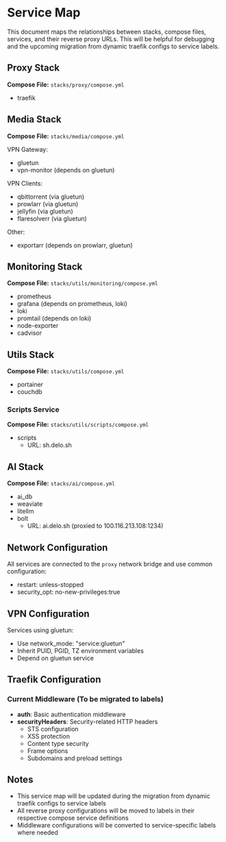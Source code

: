 # Service Map

This document maps the relationships between stacks, compose files, services, and their reverse proxy URLs. This will be helpful for debugging and the upcoming migration from dynamic traefik configs to service labels.

## Proxy Stack
**Compose File:** `stacks/proxy/compose.yml`
- traefik

## Media Stack 
**Compose File:** `stacks/media/compose.yml`

VPN Gateway:
- gluetun
- vpn-monitor (depends on gluetun)

VPN Clients:
- qbittorrent (via gluetun)
- prowlarr (via gluetun)
- jellyfin (via gluetun)
- flaresolverr (via gluetun)

Other:
- exportarr (depends on prowlarr, gluetun)

## Monitoring Stack
**Compose File:** `stacks/utils/monitoring/compose.yml`
- prometheus
- grafana (depends on prometheus, loki)
- loki
- promtail (depends on loki)
- node-exporter
- cadvisor

## Utils Stack
**Compose File:** `stacks/utils/compose.yml`
- portainer
- couchdb

### Scripts Service
**Compose File:** `stacks/utils/scripts/compose.yml`
- scripts
  - URL: sh.delo.sh

## AI Stack
**Compose File:** `stacks/ai/compose.yml`
- ai_db
- weaviate
- litellm
- bolt
  - URL: ai.delo.sh (proxied to 100.116.213.108:1234)

## Network Configuration
All services are connected to the `proxy` network bridge and use common configuration:
- restart: unless-stopped
- security_opt: no-new-privileges:true

## VPN Configuration
Services using gluetun:
- Use network_mode: "service:gluetun"
- Inherit PUID, PGID, TZ environment variables
- Depend on gluetun service

## Traefik Configuration
### Current Middleware (To be migrated to labels)
- **auth**: Basic authentication middleware
- **securityHeaders**: Security-related HTTP headers
  - STS configuration
  - XSS protection
  - Content type security
  - Frame options
  - Subdomains and preload settings

## Notes
- This service map will be updated during the migration from dynamic traefik configs to service labels
- All reverse proxy configurations will be moved to labels in their respective compose service definitions
- Middleware configurations will be converted to service-specific labels where needed
